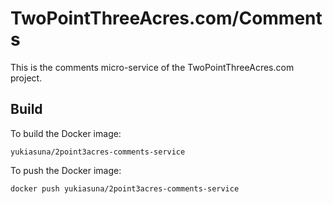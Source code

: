 # TwoPointThreeAcres.com/Comments

This is the comments micro-service of the TwoPointThreeAcres.com project.

## Build

To build the Docker image:

```shell
yukiasuna/2point3acres-comments-service
```

To push the Docker image:

```shell
docker push yukiasuna/2point3acres-comments-service
```
